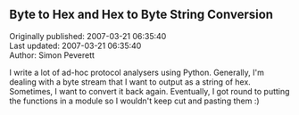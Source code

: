 ## Byte to Hex and Hex to Byte String Conversion  
Originally published: 2007-03-21 06:35:40  
Last updated: 2007-03-21 06:35:40  
Author: Simon Peverett  
  
I write a lot of ad-hoc protocol analysers using Python. Generally, I'm dealing with a byte stream that I want to output as a string of hex. Sometimes, I want to convert it back again. Eventually, I got round to putting the functions in a module so I wouldn't keep cut and pasting them :)